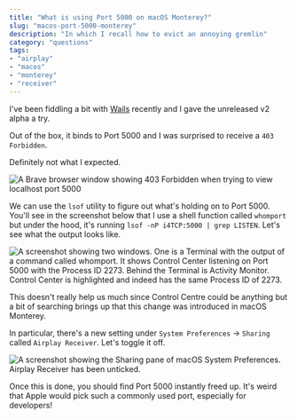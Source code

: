 ```yaml
---
title: "What is using Port 5000 on macOS Monterey?"
slug: "macos-port-5000-monterey"
description: "In which I recall how to evict an annoying gremlin"
category: "questions"
tags:
- "airplay"
- "macos"
- "monterey"
- "receiver"
---
```


I've been fiddling a bit with [Wails](https://github.com/wailsapp/wails) recently and I gave the unreleased v2 alpha a try.

Out of the box, it binds to Port 5000 and I was surprised to receive a `403 Forbidden`.

Definitely not what I expected.

![A Brave browser window showing 403 Forbidden when trying to view localhost port 5000](https://cdn.utf9k.net/questions/macos-port-5000-monterey/403-forbidden.png)

We can use the `lsof` utility to figure out what's holding on to Port 5000. You'll see in the screenshot below that I use a shell function called `whomport` but under the hood, it's running `lsof -nP i4TCP:5000 | grep LISTEN`. Let's see what the output looks like.

![A screenshot showing two windows. One is a Terminal with the output of a command called whomport. It shows Control Center listening on Port 5000 with the Process ID 2273. Behind the Terminal is Activity Monitor. Control Center is highlighted and indeed has the same Process ID of 2273.](https://cdn.utf9k.net/questions/macos-port-5000-monterey/whomport.png)

This doesn't really help us much since Control Centre could be anything but a bit of searching brings up that this change was introduced in macOS Monterey.

In particular, there's a new setting under `System Preferences` -> `Sharing` called `Airplay Receiver`.
Let's toggle it off.

![A screenshot showing the Sharing pane of macOS System Preferences. Airplay Receiver has been unticked.](https://cdn.utf9k.net/questions/macos-port-5000-monterey/airplay-sharing.png)

Once this is done, you should find Port 5000 instantly freed up. It's weird that Apple would pick such a commonly used port, especially for developers!